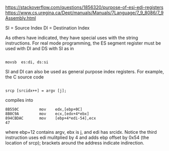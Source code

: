 https://stackoverflow.com/questions/1856320/purpose-of-esi-edi-registers
https://www.cs.uregina.ca/Dept/manuals/Manuals/7Language/7_9_8086/7_9Assembly.html

SI = Source Index
DI = Destination Index

As others have indicated, they have special uses with the string instructions. For real mode programming, the ES segment register must be used with DI and DS with SI as in

``` 

movsb  es:di, ds:si

``` 

SI and DI can also be used as general purpose index registers. For example, the C source code

``` 

srcp [srcidx++] = argv [j];

``` 

compiles into

``` 
8B550C         mov    edx,[ebp+0C]
8B0C9A         mov    ecx,[edx+4*ebx]
894CBDAC       mov    [ebp+4*edi-54],ecx
47   
``` 

where ebp+12 contains argv, ebx is j, and edi has srcidx. Notice the third instruction uses edi mulitplied by 4 and adds ebp offset by 0x54 (the location of srcp); brackets around the address indicate indirection.

